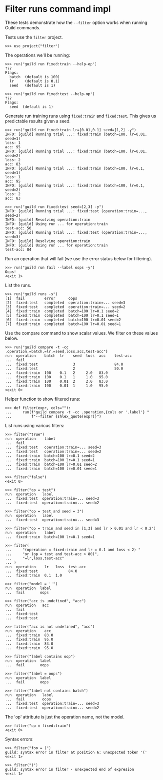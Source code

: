 # Filter runs command impl

These tests demonstrate how the `--filter` option works when running
Guild commands.

Tests use the `filter` project.

    >>> use_project("filter")

The operations we'll be running:

    >>> run("guild run fixed:train --help-op")
    ???
    Flags:
      batch  (default is 100)
      lr     (default is 0.1)
      seed   (default is 1)

    >>> run("guild run fixed:test --help-op")
    ???
    Flags:
      seed  (default is 1)

Generate run training runs using `fixed:train` and `fixed:test`. This
gives us predictable results given a seed.

    >>> run("guild run fixed:train lr=[0.01,0.1] seed=[1,2] -y")
    INFO: [guild] Running trial ...: fixed:train (batch=100, lr=0.01, seed=1)
    loss: 1
    acc: 95
    INFO: [guild] Running trial ...: fixed:train (batch=100, lr=0.01, seed=2)
    loss: 2
    acc: 83
    INFO: [guild] Running trial ...: fixed:train (batch=100, lr=0.1, seed=1)
    loss: 1
    acc: 95
    INFO: [guild] Running trial ...: fixed:train (batch=100, lr=0.1, seed=2)
    loss: 2
    acc: 83

    >>> run("guild run fixed:test seed=[2,3] -y")
    INFO: [guild] Running trial ...: fixed:test (operation:train=..., seed=2)
    INFO: [guild] Resolving operation:train
    INFO: [guild] Using run ... for operation:train
    test-acc: 50
    INFO: [guild] Running trial ...: fixed:test (operation:train=..., seed=3)
    INFO: [guild] Resolving operation:train
    INFO: [guild] Using run ... for operation:train
    test-acc: 84

Run an operation that will fail (we use the error status below for
filtering).

    >>> run("guild run fail --label oops -y")
    Oops!
    <exit 1>

List the runs.

    >>> run("guild runs -s")
    [1]  fail         error      oops
    [2]  fixed:test   completed  operation:train=... seed=3
    [3]  fixed:test   completed  operation:train=... seed=2
    [4]  fixed:train  completed  batch=100 lr=0.1 seed=2
    [5]  fixed:train  completed  batch=100 lr=0.1 seed=1
    [6]  fixed:train  completed  batch=100 lr=0.01 seed=2
    [7]  fixed:train  completed  batch=100 lr=0.01 seed=1

Use the compare command to show scalar values. We filter on these
values below.

    >>> run("guild compare -t -cc .operation,=batch,=lr,=seed,loss,acc,test-acc")
    run  operation    batch  lr    seed  loss  acc    test-acc
    ...  fail
    ...  fixed:test                3                  84.0
    ...  fixed:test                2                  50.0
    ...  fixed:train  100    0.1   2     2.0   83.0
    ...  fixed:train  100    0.1   1     1.0   95.0
    ...  fixed:train  100    0.01  2     2.0   83.0
    ...  fixed:train  100    0.01  1     1.0   95.0
    <exit 0>

Helper function to show filtered runs:

    >>> def filter(expr, cols=""):
    ...     run(f"guild compare -t -cc .operation,{cols or '.label'} "
    ...         f"--filter {shlex_quote(expr)}")

List runs using various filters:

    >>> filter("true")
    run  operation    label
    ...  fail
    ...  fixed:test   operation:train=... seed=3
    ...  fixed:test   operation:train=... seed=2
    ...  fixed:train  batch=100 lr=0.1 seed=2
    ...  fixed:train  batch=100 lr=0.1 seed=1
    ...  fixed:train  batch=100 lr=0.01 seed=2
    ...  fixed:train  batch=100 lr=0.01 seed=1

    >>> filter("false")
    <exit 0>

    >>> filter("op = test")
    run  operation   label
    ...  fixed:test  operation:train=... seed=3
    ...  fixed:test  operation:train=... seed=2

    >>> filter("op = test and seed = 3")
    run  operation   label
    ...  fixed:test  operation:train=... seed=3

    >>> filter("op = train and seed in [1,3] and lr > 0.01 and lr < 0.2")
    run  operation    label
    ...  fixed:train  batch=100 lr=0.1 seed=1

    >>> filter(
    ...     "(operation = fixed:train and lr = 0.1 and loss < 2) "
    ...     "or (op = test and test-acc > 80)",
    ...     "=lr,loss,test-acc"
    ... )
    run  operation    lr   loss  test-acc
    ...  fixed:test              84.0
    ...  fixed:train  0.1  1.0

    >>> filter("model = ''")
    run  operation  label
    ...  fail       oops

    >>> filter("acc is undefined", "acc")
    run  operation   acc
    ...  fail
    ...  fixed:test
    ...  fixed:test

    >>> filter("acc is not undefined", "acc")
    run  operation    acc
    ...  fixed:train  83.0
    ...  fixed:train  95.0
    ...  fixed:train  83.0
    ...  fixed:train  95.0

    >>> filter("label contains oop")
    run  operation  label
    ...  fail       oops

    >>> filter("label = oops")
    run  operation  label
    ...  fail       oops

    >>> filter("label not contains batch")
    run  operation   label
    ...  fail        oops
    ...  fixed:test  operation:train=... seed=3
    ...  fixed:test  operation:train=... seed=2

The 'op' attribute is just the operation name, not the model.

    >>> filter("op = fixed:train")
    <exit 0>

Syntax errors:

    >>> filter("foo = (")
    guild: syntax error in filter at position 6: unexpected token '('
    <exit 1>

    >>> filter("(")
    guild: syntax error in filter - unexpected end of expresion
    <exit 1>
